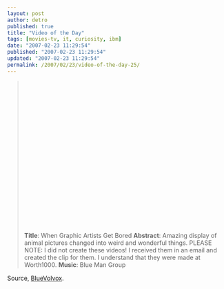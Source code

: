 ```yaml
---
layout: post
author: detro
published: true
title: "Video of the Day"
tags: [movies-tv, it, curiosity, ibm]
date: "2007-02-23 11:29:54"
published: "2007-02-23 11:29:54"
updated: "2007-02-23 11:29:54"
permalink: /2007/02/23/video-of-the-day-25/
---
```


<blockquote><div align="center"><object width="425" height="350"><param name="movie" value="http://www.youtube.com/v/hYMRepK_aqw"></param><param name="wmode" value="transparent"></param><embed src="http://www.youtube.com/v/hYMRepK_aqw" type="application/x-shockwave-flash" wmode="transparent" width="425" height="350"></embed></object></div>
<strong>Title</strong>: When Graphic Artists Get Bored
<strong>Abstract</strong>: Amazing display of animal pictures changed into weird and wonderful things. PLEASE NOTE: I did not create these videos! I received them in an email and created the clip for them. I understand that they were made at Worth1000.
<strong>Music</strong>: Blue Man Group
</blockquote>

Source, <a href="http://www.bluevolvox.net/2007/02/divertirsi-con-photoshop">BlueVolvox</a>.
